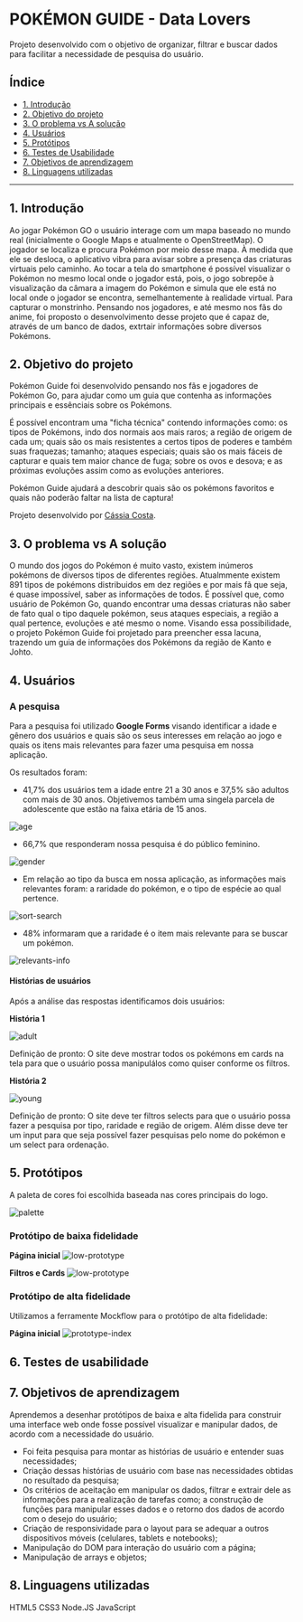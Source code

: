 # POKÉMON GUIDE - Data Lovers

Projeto desenvolvido com o objetivo  de organizar, filtrar e buscar dados para facilitar a necessidade de pesquisa do usuário.

## Índice 
 
- [1. Introdução](#1-introdução)
- [2. Objetivo do projeto](#2-objetivo-projeto)
- [3. O problema vs A solução](#3-o-problema-vs-a-solução)
- [4. Usuários](#4-usuários)
- [5. Protótipos](#5-protótipos)
- [6. Testes de Usabilidade](#6-testes-de-usabilidade)
- [7. Objetivos de aprendizagem](#7-objetivos-de-aprendizagem)
- [8. Linguagens utilizadas](#8-linguagens-utilizadas)

---

## 1. Introdução

Ao jogar Pokémon GO o usuário interage com um mapa baseado no mundo real (inicialmente o Google Maps e atualmente o OpenStreetMap). O jogador se localiza e procura Pokémon por meio desse mapa. À medida que ele se desloca, o aplicativo vibra para avisar sobre a presença das criaturas virtuais pelo caminho. Ao tocar a tela do smartphone é possível visualizar o Pokémon no mesmo local onde o jogador está, pois, o jogo sobrepõe à visualização da câmara a imagem do Pokémon e simula que ele está no local onde o jogador se encontra, semelhantemente à realidade virtual. Para capturar o monstrinho.
Pensando nos jogadores, e até mesmo nos fãs do anime, foi proposto o desenvolvimento desse projeto que é capaz de, através de um banco de dados, extrtair informações sobre diversos Pokémons.

## 2. Objetivo do projeto

Pokémon Guide foi desenvolvido pensando nos fãs e jogadores de Pokémon Go, para ajudar como um guia que contenha as informações principais e essênciais sobre os Pokémons.

É possível encontram uma "ficha técnica" contendo informações como: os tipos de Pokémons, indo dos normais aos mais raros; a região de origem de cada um; quais são os mais resistentes a certos tipos de poderes e também suas fraquezas; tamanho; ataques especiais; quais são os mais fáceis de capturar e quais tem maior chance de fuga; sobre os ovos e desova; e as próximas evoluções assim como as evoluções anteriores.

Pokémon Guide ajudará a descobrir quais são os pokémons favoritos e quais não poderão faltar na lista de captura!

Projeto desenvolvido por [Cássia Costa](https://github.com/CassiaCosta).

## 3. O problema vs A solução

O mundo dos jogos do Pokémon é muito vasto, existem inúmeros pokémons de diversos tipos de diferentes regiões. Atualmmente existem 891 tipos de pokémons distribuidos em dez regiões e por mais fã que seja, é quase impossível, saber as informações de todos.
É possível que, como usuário de Pokémon Go, quando encontrar uma dessas criaturas não saber de fato qual o tipo daquele pokémon, seus ataques especiais, a região a qual pertence, evoluções e até mesmo o nome. 
Visando essa possibilidade, o projeto Pokémon Guide foi projetado para preencher essa lacuna, trazendo um guia de informações dos Pokémons da região de Kanto e Johto.

## 4. Usuários
### A pesquisa

Para a pesquisa foi utilizado **Google Forms** visando identificar a idade e gênero dos usuários e quais são os seus interesses em relação ao jogo e quais os itens  mais relevantes para fazer uma pesquisa em nossa aplicação.

Os resultados foram: 

- 41,7% dos usuários tem a idade entre 21 a 30 anos e 37,5% são adultos com mais de 30 anos. Objetivemos também uma singela parcela de adolescente que estão na faixa etária de 15 anos.

![age](/img-readme/age.png)

- 66,7% que responderam nossa pesquisa é do público feminino.

![gender](/img-readme/gender.png)

- Em relação ao tipo da busca em nossa aplicação, as  informações mais relevantes foram: a raridade do pokémon, e o tipo de espécie ao qual pertence.

![sort-search](/img-readme/order.png)

- 48% informaram que a raridade é o item mais relevante para se buscar um pokémon.

![relevants-info](/img-readme/relevants-info.png)


#### Histórias de usuários

Após a análise das respostas identificamos dois usuários:

**História 1**

![adult](/img-readme/adult.jpg)

Definição de pronto: O site deve mostrar todos os pokémons em cards na tela para que o usuário possa manipulálos como quiser conforme os filtros.

**História 2**

![young](/img-readme/young.jpg)

Definição de pronto: O site deve ter filtros selects para que o usuário possa fazer a pesquisa por tipo, raridade e região de origem. Além disse deve ter um input para que seja possível fazer pesquisas pelo nome do pokémon e um select para ordenação.

## 5. Protótipos

A paleta de cores foi escolhida baseada nas cores principais do logo.

![palette](/img-readme/color-palette.png)

### Protótipo de baixa fidelidade
**Página inicial**
![low-prototype](/img-readme/index-low-prototype.jpg)

**Filtros e Cards**
![low-prototype](/img-readme/main-low-prototype.jpg)

### Protótipo de alta fidelidade
Utilizamos a ferramente Mockflow para o protótipo de alta fidelidade:

**Página inicial**
![prototype-index](/img-readme/prototype-index.png) 

## 6. Testes de usabilidade

## 7. Objetivos de aprendizagem
Aprendemos a desenhar protótipos de baixa e alta fidelida para construir uma interface web onde fosse possível visualizar e manipular dados, de acordo com a necessidade do usuário.

 - Foi feita pesquisa para montar as histórias de usuário e entender suas necessidades;
 - Criação dessas histórias de usuário com base nas necessidades obtidas no resultado da pesquisa;
 - Os critérios de aceitação em manipular os dados, filtrar e extrair dele as informações para a realização de tarefas como; a construção de funções para manipular esses dados e o retorno dos dados de acordo com o desejo do usuário;
 - Criação de responsividade para o layout para se adequar a outros dispositivos móveis (celulares, tablets e notebooks);
 - Manipulação do DOM para interação do usuário com a página;
 - Manipulação de arrays e objetos;

## 8. Linguagens utilizadas

HTML5
CSS3
Node.JS
JavaScript

